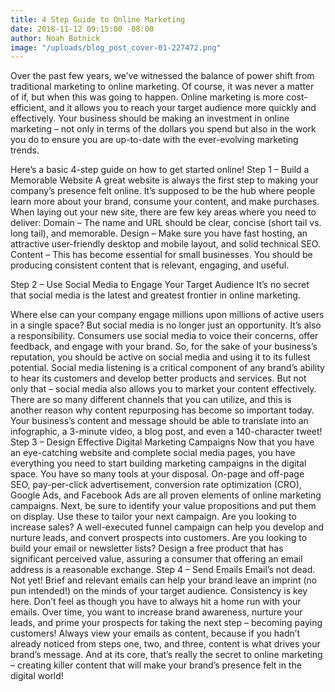 ```yaml
---
title: 4 Step Guide to Online Marketing
date: 2018-11-12 09:15:00 -08:00
author: Noah Botnick
image: "/uploads/blog_post_cover-01-227472.png"
---
```


Over the past few years, we’ve witnessed the balance of power shift from traditional marketing to online marketing.
Of course, it was never a matter of if, but when this was going to happen.
Online marketing is more cost-efficient, and it allows you to reach your target audience more quickly and effectively.
Your business should be making an investment in online marketing – not only in terms of the dollars you spend but also in the work you do to ensure you are up-to-date with the ever-evolving marketing trends.

Here’s a basic 4-step guide on how to get started online!
Step 1 – Build a Memorable Website
A great website is always the first step to making your company’s presence felt online. It’s supposed to be the hub where people learn more about your brand, consume your content, and make purchases.
When laying out your new site, there are few key areas where you need to deliver:
Domain – The name and URL should be clear, concise (short tail vs. long tail), and memorable.
Design – Make sure you have fast hosting, an attractive user-friendly desktop and mobile layout, and solid technical SEO.
Content – This has become essential for small businesses. You should be producing consistent content that is relevant, engaging, and useful.

Step 2 – Use Social Media to Engage Your Target Audience
It’s no secret that social media is the latest and greatest frontier in online marketing.

Where else can your company engage millions upon millions of active users in a single space?
But social media is no longer just an opportunity. It’s also a responsibility.
Consumers use social media to voice their concerns, offer feedback, and engage with your brand. So, for the sake of your business’s reputation, you should be active on social media and using it to its fullest potential.
Social media listening is a critical component of any brand’s ability to hear its customers and develop better products and services.
But not only that – social media also allows you to market your content effectively. There are so many different channels that you can utilize, and this is another reason why content repurposing has become so important today.
Your business’s content and message should be able to translate into an infographic, a 3-minute video, a blog post, and even a 140-character tweet!
Step 3 – Design Effective Digital Marketing Campaigns
Now that you have an eye-catching website and complete social media pages, you have everything you need to start building marketing campaigns in the digital space.
You have so many tools at your disposal. On-page and off-page SEO, pay-per-click advertisement, conversion rate optimization (CRO), Google Ads, and Facebook Ads are all proven elements of online marketing campaigns.
Next, be sure to identify your value propositions and put them on display. Use these to tailor your next campaign.
Are you looking to increase sales? A well-executed funnel campaign can help you develop and nurture leads, and convert prospects into customers.
Are you looking to build your email or newsletter lists? Design a free product that has significant perceived value, assuring a consumer that offering an email address is a reasonable exchange.
Step 4 – Send Emails
Email’s not dead. Not yet!
Brief and relevant emails can help your brand leave an imprint (no pun intended!) on the minds of your target audience.
Consistency is key here. Don’t feel as though you have to always hit a home run with your emails. Over time, you want to increase brand awareness, nurture your leads, and prime your prospects for taking the next step – becoming paying customers!
Always view your emails as content, because if you hadn’t already noticed from steps one, two, and three, content is what drives your brand’s message.
And at its core, that’s really the secret to online marketing – creating killer content that will make your brand’s presence felt in the digital world!